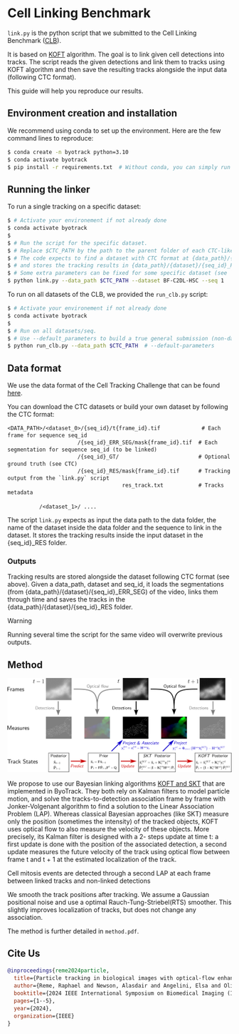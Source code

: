 # Cell Linking Benchmark

`link.py` is the python script that we submitted to the Cell Linking Benchmark ([CLB](https://celltrackingchallenge.net/latest-clb-results/)).

It is based on [KOFT](https://ieeexplore.ieee.org/abstract/document/10635656/) algorithm. The goal is to link given cell detections into tracks.
The script reads the given detections and link them to tracks using KOFT algorithm and then save the resulting tracks alongside the input data (following CTC format).

This guide will help you reproduce our results.

## Environment creation and installation

We recommend using conda to set up the environment. Here are the few command lines to reproduce:

```bash
$ conda create -n byotrack python=3.10
$ conda activate byotrack
$ pip install -r requirements.txt  # Without conda, you can simply run this line to install the requirements on your python environment
```

## Running the linker

To run a single tracking on a specific dataset:

```bash
$ # Activate your environement if not already done
$ conda activate byotrack
$
$ # Run the script for the specific dataset.
$ # Replace $CTC_PATH by the path to the parent folder of each CTC-like datasets.
$ # The code expects to find a dataset with CTC format at {data_path}/{dataset}
$ # and stores the tracking results in {data_path}/{dataset}/{seq_id}_RES/
$ # Some extra parameters can be fixed for some specific dataset (see `hyper_parameters.json` or run `link.py` with --help)
$ python link.py --data_path $CTC_PATH --dataset BF-C2DL-HSC --seq 1
```

To run on all datasets of the CLB, we provided the `run_clb.py` script:

```bash
$ # Activate your environement if not already done
$ conda activate byotrack
$
$ # Run on all datasets/seq.
$ # Use --default_parameters to build a true general submission (non-dataset specific, even for hyper parameters)
$ python run_clb.py --data_path $CTC_PATH  # --default-parameters
```

## Data format

We use the data format of the Cell Tracking Challenge that can be found [here](https://public.celltrackingchallenge.net/documents/Naming%20and%20file%20content%20conventions.pdf).

You can download the CTC datasets or build your own dataset by following the CTC format:

```
<DATA_PATH>/<dataset_0>/{seq_id}/t{frame_id}.tif             # Each frame for sequence seq_id
                      /{seq_id}_ERR_SEG/mask{frame_id}.tif  # Each segmentation for sequence seq_id (to be linked)
                      /{seq_id}_GT/                         # Optional ground truth (see CTC)
                      /{seq_id}_RES/mask{frame_id}.tif      # Tracking output from the `link.py` script
                                    res_track.txt           # Tracks metadata

          /<dataset_1>/ ....
```

The script `link.py` expects as input the data path to the data folder, the name of the dataset inside the data folder and the sequence to link in the dataset. It stores the tracking results inside the input dataset in the {seq_id}_RES folder.

### Outputs

Tracking results are stored alongside the dataset following CTC format (see above). Given a data_path, dataset and seq_id,
it loads the segmentations (from {data_path}/{dataset}/{seq_id}_ERR_SEG) of the video, links them through time and saves the tracks in the {data_path}/{dataset}/{seq_id}_RES folder.

> [!WARNING]
> Running several time the script for the same video will overwrite previous outputs.


## Method

![KOFT](koft.png)

We propose to use our Bayesian linking algorithms [KOFT
and SKT](https://ieeexplore.ieee.org/abstract/document/10635656/) that are implemented in ByoTrack. They both rely on
Kalman filters to model particle motion, and solve the tracks-to-detection
association frame by frame with Jonker-Volgenant algorithm to find a solution
to the Linear Association Problem (LAP). Whereas classical
Bayesian approaches (like SKT) measure only the position
(sometimes the intensity) of the tracked objects, KOFT
uses optical flow to also measure the velocity of these
objects. More precisely, its Kalman filter is designed with a 2-
steps update at time t: a first update is done with the position of
the associated detection, a second update measures the future
velocity of the track using optical flow between frame t and
t + 1 at the estimated localization of the track.

Cell mitosis events are detected through a second LAP at each
frame between linked tracks and non-linked detections

We smooth the track positions after tracking. We assume a
Gaussian positional noise and use a optimal Rauch-Tung-Striebel(RTS)
smoother. This slightly improves localization of tracks,
but does not change any association.

The method is further detailed in `method.pdf`.


## Cite Us

```bibtex
@inproceedings{reme2024particle,
  title={Particle tracking in biological images with optical-flow enhanced kalman filtering},
  author={Reme, Raphael and Newson, Alasdair and Angelini, Elsa and Olivo-Marin, Jean-Christophe and Lagache, Thibault},
  booktitle={2024 IEEE International Symposium on Biomedical Imaging (ISBI)},
  pages={1--5},
  year={2024},
  organization={IEEE}
}
```
